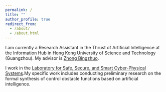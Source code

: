 ```yaml
---
permalink: /
title: ""
author_profile: true
redirect_from: 
  - /about/
  - /about.html
---
```

I am currently a Research Assistant in the Thrust of Artificial Intelligence at the Information Hub in  Hong Kong University of Science and Technology (Guangzhou). My advisor is [Zhong Bingzhuo](https://sss-cpslab.cn/bingzhuo/index.html). 

I work in the [Laboratory for Safe, Secure, and Smart Cyber-Physical Systems](https://sss-cpslab.cn/index.html).My specific work includes conducting preliminary research on the formal synthesis of control obstacle functions based on artificial intelligence.
